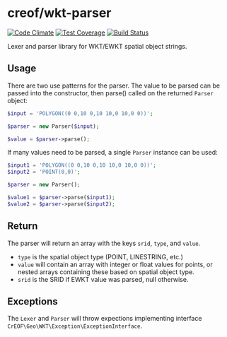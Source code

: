# creof/wkt-parser

[![Code Climate](https://codeclimate.com/github/creof/wkt-parser/badges/gpa.svg)](https://codeclimate.com/github/creof/wkt-parser)
[![Test Coverage](https://codeclimate.com/github/creof/wkt-parser/badges/coverage.svg)](https://codeclimate.com/github/creof/wkt-parser/coverage)
[![Build Status](https://travis-ci.org/creof/wkt-parser.svg?branch=master)](https://travis-ci.org/creof/wkt-parser)

Lexer and parser library for WKT/EWKT spatial object strings.

## Usage

There are two use patterns for the parser. The value to be parsed can be passed into the constructor, then parse()
called on the returned ```Parser``` object:

```php
$input = 'POLYGON((0 0,10 0,10 10,0 10,0 0))';

$parser = new Parser($input);

$value = $parser->parse();
```

If many values need to be parsed, a single ```Parser``` instance can be used:

```php
$input1 = 'POLYGON((0 0,10 0,10 10,0 10,0 0))';
$input2 = 'POINT(0,0)';

$parser = new Parser();

$value1 = $parser->parse($input1);
$value2 = $parser->parse($input2);
```

## Return

The parser will return an array with the keys ```srid```, ```type```, and ```value```.
- ```type``` is the spatial object type (POINT, LINESTRING, etc.)
- ```value``` will contain an array with integer or float values for points, or nested arrays containing these based on spatial object type.
- ```srid``` is the SRID if EWKT value was parsed, null otherwise.

## Exceptions

The ```Lexer``` and ```Parser``` will throw expections implementing interface ```CrEOF\Geo\WKT\Exception\ExceptionInterface```.
